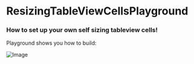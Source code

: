 # ResizingTableViewCellsPlayground

### How to set up your own self sizing tableview cells!

Playground shows you how to build:

![Image](https://github.com/vhart/ResizingTableViewCellsPlayground/blob/master/ChatImage.png)
